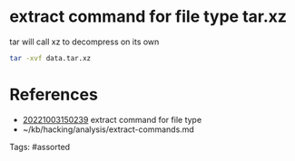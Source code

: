 # extract command for file type tar.xz
tar will call xz to decompress on its own
```bash
tar -xvf data.tar.xz
```

# References
- [20221003150239](/zet/20221003150239/) extract command for file type
- ~/kb/hacking/analysis/extract-commands.md

Tags:
    #assorted

